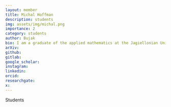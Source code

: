 ```yaml
---
layout: member
title: Michal Hoffman
description: students
img: assets/img/michal.png
importance: 2
category: students
author: Bujak
bio: I am a graduate of the applied mathematics at the Jagiellonian University. During my studies, I focused mostly on the probability theory (master’s thesis on the construction of the Wiener process), statistics and graph theory (bachelor’s thesis on the equivalence of Konig’s and Hall’s theorems). Currently, I am pursuing a PhD in the technical computer science at the same university
arXiv:
github: 
gitlab:
google_scholar:
instagram:
linkedin: 
orcid:
researchgate:
x: 
---
```


Students
